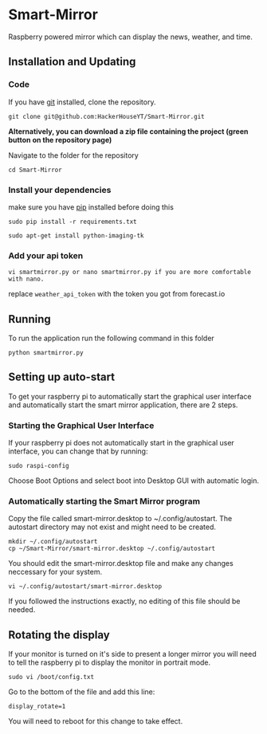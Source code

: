 # Smart-Mirror
Raspberry powered mirror which can display the news, weather, and time.

## Installation and Updating
### Code
If you have [git](https://git-scm.com/book/en/v2/Getting-Started-Installing-Git) installed, clone the repository.

```
git clone git@github.com:HackerHouseYT/Smart-Mirror.git
```

**Alternatively, you can download a zip file containing the project (green button on the repository page)**

Navigate to the folder for the repository

```
cd Smart-Mirror
```

### Install your dependencies 
make sure you have [pip](https://pip.pypa.io/en/stable/installing/) installed before doing this

```
sudo pip install -r requirements.txt
```

```
sudo apt-get install python-imaging-tk
```

### Add your api token

```
vi smartmirror.py or nano smartmirror.py if you are more comfortable with nano.
```

replace `weather_api_token` with the token you got from forecast.io

## Running
To run the application run the following command in this folder

```
python smartmirror.py
```

## Setting up auto-start
To get your raspberry pi to automatically start the graphical user interface and automatically start the smart mirror application, there are 2 steps.

### Starting the Graphical User Interface
If your raspberry pi does not automatically start in the graphical user interface, you can change that by running:
```
sudo raspi-config
```

  Choose Boot Options and select boot into Desktop GUI with automatic login.
  
### Automatically starting the Smart Mirror program

   Copy the file called smart-mirror.desktop to ~/.config/autostart.  The autostart directory may not exist and might need to be created.
   
   ```
   mkdir ~/.config/autostart
   cp ~/Smart-Mirror/smart-mirror.desktop ~/.config/autostart
   ```
   
   You should edit the smart-mirror.desktop file and make any changes neccessary for your system.
   
   ```
   vi ~/.config/autostart/smart-mirror.desktop
   ```
   
   If you followed the instructions exactly, no editing of this file should be needed.
   

## Rotating the display
If your monitor is turned on it's side to present a longer mirror you will need to tell the raspberry pi to display the monitor in portrait mode.  

```
sudo vi /boot/config.txt
```

Go to the bottom of the file and add this line:
```
display_rotate=1
```
You will need to reboot for this change to take effect.
